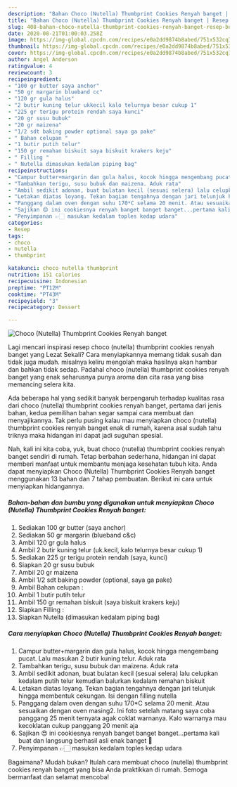 ```yaml
---
description: "Bahan Choco (Nutella) Thumbprint Cookies Renyah banget | Resep Bumbu Choco (Nutella) Thumbprint Cookies Renyah banget Yang Sempurna"
title: "Bahan Choco (Nutella) Thumbprint Cookies Renyah banget | Resep Bumbu Choco (Nutella) Thumbprint Cookies Renyah banget Yang Sempurna"
slug: 408-bahan-choco-nutella-thumbprint-cookies-renyah-banget-resep-bumbu-choco-nutella-thumbprint-cookies-renyah-banget-yang-sempurna
date: 2020-08-21T01:00:03.258Z
image: https://img-global.cpcdn.com/recipes/e0a2dd9874b8abed/751x532cq70/choco-nutella-thumbprint-cookies-renyah-banget-foto-resep-utama.jpg
thumbnail: https://img-global.cpcdn.com/recipes/e0a2dd9874b8abed/751x532cq70/choco-nutella-thumbprint-cookies-renyah-banget-foto-resep-utama.jpg
cover: https://img-global.cpcdn.com/recipes/e0a2dd9874b8abed/751x532cq70/choco-nutella-thumbprint-cookies-renyah-banget-foto-resep-utama.jpg
author: Angel Anderson
ratingvalue: 4
reviewcount: 3
recipeingredient:
- "100 gr butter saya anchor"
- "50 gr margarin blueband cc"
- "120 gr gula halus"
- "2 butir kuning telur ukkecil kalo telurnya besar cukup 1"
- "225 gr terigu protein rendah saya kunci"
- "20 gr susu bubuk"
- "20 gr maizena"
- "1/2 sdt baking powder optional saya ga pake"
- " Bahan celupan "
- "1 butir putih telur"
- "150 gr remahan biskuit saya biskuit krakers keju"
- " Filling "
- " Nutella dimasukan kedalam piping bag"
recipeinstructions:
- "Campur butter+margarin dan gula halus, kocok hingga mengembang pucat. Lalu masukan 2 butir kuning telur. Aduk rata"
- "Tambahkan terigu, susu bubuk dan maizena. Aduk rata"
- "Ambil sedikit adonan, buat bulatan kecil (sesuai selera) lalu celupkan kedalam putih telur kemudian balurkan kedalam remahan biskuit"
- "Letakan diatas loyang. Tekan bagian tengahnya dengan jari telunjuk hingga membentuk cekungan. Isi dengan filling nutella"
- "Panggang dalam oven dengan suhu 170*C selama 20 menit. Atau sesuaikan dengan oven masing2. Ini foto setelah matang saya coba panggang 25 menit ternyata agak coklat warnanya. Kalo warnanya mau kecoklatan cukup panggang 20 menit aja"
- "Sajikan 😍 ini cookiesnya renyah banget banget banget...pertama kali buat dan langsung berhasil asli enak banget 🤤"
- "Penyimpanan 👉🏻 masukan kedalam toples kedap udara"
categories:
- Resep
tags:
- choco
- nutella
- thumbprint

katakunci: choco nutella thumbprint 
nutrition: 151 calories
recipecuisine: Indonesian
preptime: "PT12M"
cooktime: "PT43M"
recipeyield: "3"
recipecategory: Dessert

---
```



![Choco (Nutella) Thumbprint Cookies Renyah banget](https://img-global.cpcdn.com/recipes/e0a2dd9874b8abed/751x532cq70/choco-nutella-thumbprint-cookies-renyah-banget-foto-resep-utama.jpg)

Lagi mencari inspirasi resep choco (nutella) thumbprint cookies renyah banget yang Lezat Sekali? Cara menyiapkannya memang tidak susah dan tidak juga mudah. misalnya keliru mengolah maka hasilnya akan hambar dan bahkan tidak sedap. Padahal choco (nutella) thumbprint cookies renyah banget yang enak seharusnya punya aroma dan cita rasa yang bisa memancing selera kita.



Ada beberapa hal yang sedikit banyak berpengaruh terhadap kualitas rasa dari choco (nutella) thumbprint cookies renyah banget, pertama dari jenis bahan, kedua pemilihan bahan segar sampai cara membuat dan menyajikannya. Tak perlu pusing kalau mau menyiapkan choco (nutella) thumbprint cookies renyah banget enak di rumah, karena asal sudah tahu triknya maka hidangan ini dapat jadi suguhan spesial.


Nah, kali ini kita coba, yuk, buat choco (nutella) thumbprint cookies renyah banget sendiri di rumah. Tetap berbahan sederhana, hidangan ini dapat memberi manfaat untuk membantu menjaga kesehatan tubuh kita. Anda dapat menyiapkan Choco (Nutella) Thumbprint Cookies Renyah banget menggunakan 13 bahan dan 7 tahap pembuatan. Berikut ini cara untuk menyiapkan hidangannya.

<!--inarticleads1-->

##### Bahan-bahan dan bumbu yang digunakan untuk menyiapkan Choco (Nutella) Thumbprint Cookies Renyah banget:

1. Sediakan 100 gr butter (saya anchor)
1. Sediakan 50 gr margarin (blueband c&amp;c)
1. Ambil 120 gr gula halus
1. Ambil 2 butir kuning telur (uk.kecil, kalo telurnya besar cukup 1)
1. Sediakan 225 gr terigu protein rendah (saya, kunci)
1. Siapkan 20 gr susu bubuk
1. Ambil 20 gr maizena
1. Ambil 1/2 sdt baking powder (optional, saya ga pake)
1. Ambil  Bahan celupan :
1. Ambil 1 butir putih telur
1. Ambil 150 gr remahan biskuit (saya biskuit krakers keju)
1. Siapkan  Filling :
1. Siapkan  Nutella (dimasukan kedalam piping bag)




<!--inarticleads2-->

##### Cara menyiapkan Choco (Nutella) Thumbprint Cookies Renyah banget:

1. Campur butter+margarin dan gula halus, kocok hingga mengembang pucat. Lalu masukan 2 butir kuning telur. Aduk rata
1. Tambahkan terigu, susu bubuk dan maizena. Aduk rata
1. Ambil sedikit adonan, buat bulatan kecil (sesuai selera) lalu celupkan kedalam putih telur kemudian balurkan kedalam remahan biskuit
1. Letakan diatas loyang. Tekan bagian tengahnya dengan jari telunjuk hingga membentuk cekungan. Isi dengan filling nutella
1. Panggang dalam oven dengan suhu 170*C selama 20 menit. Atau sesuaikan dengan oven masing2. Ini foto setelah matang saya coba panggang 25 menit ternyata agak coklat warnanya. Kalo warnanya mau kecoklatan cukup panggang 20 menit aja
1. Sajikan 😍 ini cookiesnya renyah banget banget banget...pertama kali buat dan langsung berhasil asli enak banget 🤤
1. Penyimpanan 👉🏻 masukan kedalam toples kedap udara




Bagaimana? Mudah bukan? Itulah cara membuat choco (nutella) thumbprint cookies renyah banget yang bisa Anda praktikkan di rumah. Semoga bermanfaat dan selamat mencoba!
